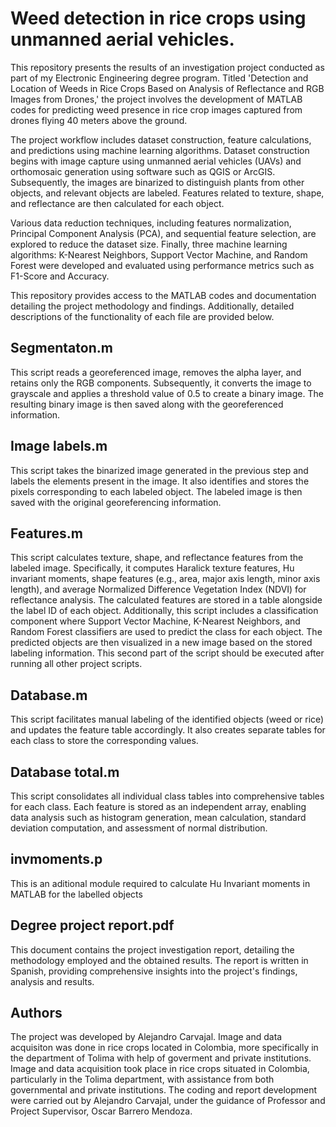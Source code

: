 # Weed detection in rice crops using unmanned aerial vehicles.
This repository presents the results of an investigation project conducted as part of my Electronic Engineering degree program. Titled 'Detection and Location of Weeds in Rice Crops Based on Analysis of Reflectance and RGB Images from Drones,' the project involves the development of MATLAB codes for predicting weed presence in rice crop images captured from drones flying 40 meters above the ground.

The project workflow includes dataset construction, feature calculations, and predictions using machine learning algorithms. Dataset construction begins with image capture using unmanned aerial vehicles (UAVs) and orthomosaic generation using software such as QGIS or ArcGIS. Subsequently, the images are binarized to distinguish plants from other objects, and relevant objects are labeled. Features related to texture, shape, and reflectance are then calculated for each object.

Various data reduction techniques, including features normalization, Principal Component Analysis (PCA), and sequential feature selection, are explored to reduce the dataset size. Finally, three machine learning algorithms: K-Nearest Neighbors, Support Vector Machine, and Random Forest were developed and evaluated using performance metrics such as F1-Score and Accuracy.

This repository provides access to the MATLAB codes and documentation detailing the project methodology and findings. Additionally, detailed descriptions of the functionality of each file are provided below.

## Segmentaton.m
This script reads a georeferenced image, removes the alpha layer, and retains only the RGB components. Subsequently, it converts the image to grayscale and applies a threshold value of 0.5 to create a binary image. The resulting binary image is then saved along with the georeferenced information.

## Image labels.m
This script takes the binarized image generated in the previous step and labels the elements present in the image. It also identifies and stores the pixels corresponding to each labeled object. The labeled image is then saved with the original georeferencing information.

## Features.m
This script calculates texture, shape, and reflectance features from the labeled image. Specifically, it computes Haralick texture features, Hu invariant moments, shape features (e.g., area, major axis length, minor axis length), and average Normalized Difference Vegetation Index (NDVI) for reflectance analysis. The calculated features are stored in a table alongside the label ID of each object.
Additionally, this script includes a classification component where Support Vector Machine, K-Nearest Neighbors, and Random Forest classifiers are used to predict the class for each object. The predicted objects are then visualized in a new image based on the stored labeling information. 
This second part of the script should be executed after running all other project scripts.

## Database.m
This script facilitates manual labeling of the identified objects (weed or rice) and updates the feature table accordingly. It also creates separate tables for each class to store the corresponding values.

## Database total.m
This script consolidates all individual class tables into comprehensive tables for each class. Each feature is stored as an independent array, enabling data analysis such as histogram generation, mean calculation, standard deviation computation, and assessment of normal distribution.

## invmoments.p
This is an aditional module required to calculate Hu Invariant moments in MATLAB for the labelled objects

## Degree project report.pdf
This document contains the project investigation report, detailing the methodology employed and the obtained results. The report is written in Spanish, providing comprehensive insights into the project's findings, analysis and results.

## Authors
The project was developed by Alejandro Carvajal. Image and data acquisiton was done in rice crops located in Colombia, more specifically in the department of Tolima with help of goverment and private institutions. Image and data acquisition took place in rice crops situated in Colombia, particularly in the Tolima department, with assistance from both governmental and private institutions. The coding and report development were carried out by Alejandro Carvajal, under the guidance of Professor and Project Supervisor, Oscar Barrero Mendoza.
